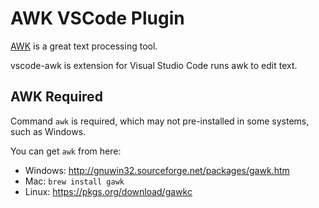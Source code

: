 # AWK VSCode Plugin
[AWK](https://en.wikipedia.org/wiki/AWK) is a great text processing tool.

vscode-awk is extension for Visual Studio Code runs awk to edit text.

## AWK Required
Command `awk` is required, which may not pre-installed in some systems, such as Windows.

You can get `awk` from here:
- Windows: http://gnuwin32.sourceforge.net/packages/gawk.htm
- Mac: `brew install gawk`
- Linux: https://pkgs.org/download/gawkc
